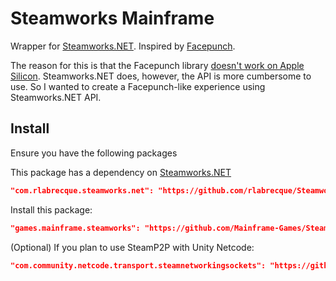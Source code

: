 # Steamworks Mainframe
Wrapper for [Steamworks.NET](https://github.com/rlabrecque/Steamworks.NET/tree/master). Inspired by [Facepunch](https://wiki.facepunch.com/steamworks/).

The reason for this is that the Facepunch library [doesn't work on Apple Silicon](https://github.com/Facepunch/Facepunch.Steamworks/issues/591). Steamworks.NET does, however, the API is more cumbersome to use. So I wanted to create a Facepunch-like experience using Steamworks.NET API.

## Install

Ensure you have the following packages

This package has a dependency on [Steamworks.NET](https://github.com/rlabrecque/Steamworks.NET/tree/master)

```json
"com.rlabrecque.steamworks.net": "https://github.com/rlabrecque/Steamworks.NET.git?path=/com.rlabrecque.steamworks.net#20.2.0"
```

Install this package:

```json
"games.mainframe.steamworks": "https://github.com/Mainframe-Games/Steamworks.git?path=/Packages/Steamworks.Mainframe"
```

(Optional) If you plan to use SteamP2P with Unity Netcode: 

```json
"com.community.netcode.transport.steamnetworkingsockets": "https://github.com/Unity-Technologies/multiplayer-community-contributions.git?path=/Transports/com.community.netcode.transport.steamnetworkingsockets"
```
